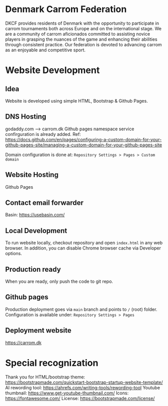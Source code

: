 # Denmark Carrom Federation

DKCF provides residents of Denmark with the opportunity to participate in carrom tournaments both across Europe and on the international stage. We are a community of carrom aficionados committed to assisting novice players in grasping the nuances of the game and enhancing their abilities through consistent practice. Our federation is devoted to advancing carrom as an enjoyable and competitive sport.

# Website Development

## Idea

Website is developed using simple HTML, Bootstrap & Github Pages.

## DNS Hosting

godaddy.com --> carrom.dk
Github pages namespace service confirguration is already added. Ref: https://docs.github.com/en/pages/configuring-a-custom-domain-for-your-github-pages-site/managing-a-custom-domain-for-your-github-pages-site

Domain configuration is done at: `Repository Settings > Pages > Custom domain`

## Website Hosting

Github Pages

## Contact email forwarder

Basin: https://usebasin.com/

## Local Development

To run website locally, checkout repository and open `index.html` in any web browser.
In addition, you can disable Chrome browser cache via Developer options.

## Production ready

When you are ready, only push the code to git repo.

## Github pages

Production deployment goes via `main` branch and points to `/` (root) folder.
Configuration is available under: `Repository Settings > Pages`

## Deployment website

https://carrom.dk

# Special recognization

Thank you for HTML/bootstrap theme: https://bootstrapmade.com/quickstart-bootstrap-startup-website-template/
AI rewording tool: https://ahrefs.com/writing-tools/rewording-tool
Youtube thumbnail: https://www.get-youtube-thumbnail.com/
Icons: https://fontawesome.com/
License: https://bootstrapmade.com/license/
